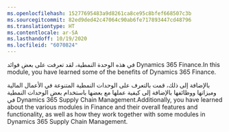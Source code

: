 ```yaml
---
ms.openlocfilehash: 15277695483a9d8261ca8ce95c8bfef668507c3b
ms.sourcegitcommit: 82ed9ded42c47064c90ab6fe717893447cd48796
ms.translationtype: HT
ms.contentlocale: ar-SA
ms.lasthandoff: 10/19/2020
ms.locfileid: "6070824"
---
```



<span data-ttu-id="2ba1a-101">في هذه الوحدة النمطية، لقد تعرفت على بعض فوائد Dynamics 365 Finance.</span><span class="sxs-lookup"><span data-stu-id="2ba1a-101">In this module, you have learned some of the benefits of Dynamics 365 Finance.</span></span>

<span data-ttu-id="2ba1a-102">بالإضافة إلى ذلك، قمت بالتعرف على الوحدات النمطية المتنوعة في الأعمال المالية وميزاتها ووظائفها بالإضافة إلى كيفية عملها مع بعضها باستخدام بعض الوحدات النمطية في Dynamics 365 Supply Chain Management.</span><span class="sxs-lookup"><span data-stu-id="2ba1a-102">Additionally, you have learned about the various modules in Finance and their overall features and functionality, as well as how they work together with some modules in Dynamics 365 Supply Chain Management.</span></span>
